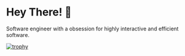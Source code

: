 # Hey There! 👋

Software engineer with a obsession for highly interactive and efficient software.


[![trophy](https://github-profile-trophy.vercel.app/?username=sebasbeleno&rank=-C,-B&margin-w=15)](https://github.com/sebasbeleno)
